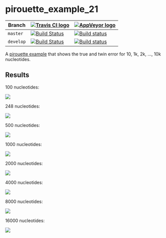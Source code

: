 # pirouette_example_21

Branch   |[![Travis CI logo](pics/TravisCI.png)](https://travis-ci.org)                                                                                                 |[![AppVeyor logo](pics/AppVeyor.png)](https://appveyor.com)                                                                                               
---------|--------------------------------------------------------------------------------------------------------------------------------------------------------------|--------------------------------------------------------------------------------------------------------------------------------------------------------------------------------------------
`master` |[![Build Status](https://travis-ci.org/richelbilderbeek/pirouette_example_21.svg?branch=master)](https://travis-ci.org/richelbilderbeek/pirouette_example_21) |[![Build status](https://ci.appveyor.com/api/projects/status/0xdv3uatquca9wce/branch/master?svg=true)](https://ci.appveyor.com/project/richelbilderbeek/pirouette-example-21/branch/master)
`develop`|[![Build Status](https://travis-ci.org/richelbilderbeek/pirouette_example_21.svg?branch=develop)](https://travis-ci.org/richelbilderbeek/pirouette_example_21)|[![Build status](https://ci.appveyor.com/api/projects/status/0xdv3uatquca9wce/branch/develop?svg=true)](https://ci.appveyor.com/project/richelbilderbeek/pirouette-example-21/branch/develop)

A [pirouette example](https://github.com/richelbilderbeek/pirouette_examples)
that shows the true and twin error for 10, 1k, 2k, ..., 10k nucleotides.


## Results

100 nucleotides:

![](example_21_314/errors.png)

248 nucleotides:

![](example_21_315/errors.png)

500 nucleotides:

![](example_21_316/errors.png)

1000 nucleotides:

![](example_21_317/errors.png)

2000 nucleotides:

![](example_21_318/errors.png)

4000 nucleotides:

![](example_21_319/errors.png)

8000 nucleotides:

![](example_21_320/errors.png)

16000 nucleotides:

![](example_21_321/errors.png)

